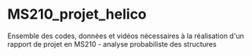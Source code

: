 # MS210_projet_helico
Ensemble des codes, données et vidéos nécessaires à la réalisation d'un rapport de projet en MS210 - analyse probabiliste des structures
